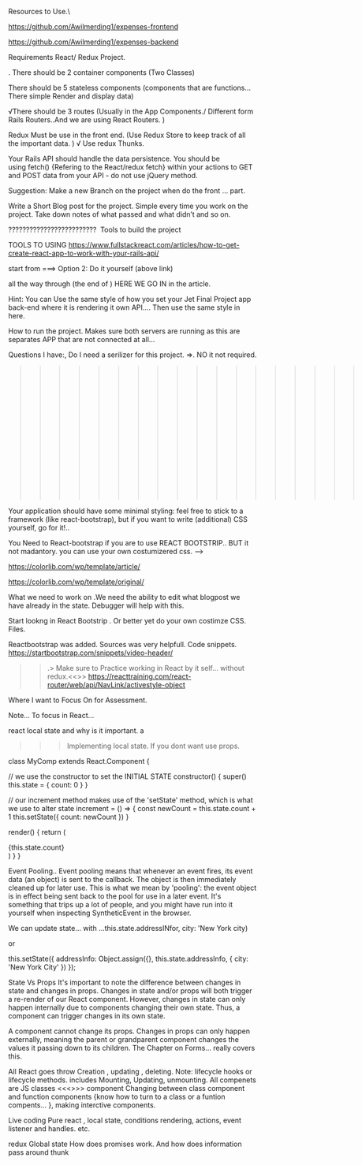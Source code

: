  Resources to Use.\
 <!--  All requirment met. -->
 https://github.com/Awilmerding1/expenses-frontend

 https://github.com/Awilmerding1/expenses-backend



 <!-- Requiments. -->

Requirements  React/ Redux Project.

. There should be 2 container components (Two Classes)

There should be 5 stateless components (components that are functions… There simple Render and display data)

√There should be 3 routes (Usually in the App Components./  Different form Rails Routers..And we are using React Routers. )

Redux  Must be use  in the front end.  (Use Redux Store  to keep track of all the important  data. )
√ Use redux Thunks.

Your Rails API should handle the data persistence. You should be using fetch()   {Refering to the React/redux fetch} within your actions to GET and POST data from your API - do not use jQuery method.



 Suggestion:
 Make a new Branch on the project when do the front … part. 

Write a Short Blog post for the project. Simple every time you work on the project. Take down notes of what passed and what didn’t and so on. 

????????????????????????? 
Tools to build the project
 

TOOLS TO USING
 https://www.fullstackreact.com/articles/how-to-get-create-react-app-to-work-with-your-rails-api/

 start from  ===> Option 2: Do it yourself   (above link)
  
all the way through (the end of )  HERE WE GO IN  in the article. 


Hint: You can Use the same style of how you set your Jet Final Project app back-end  where it is rendering it own API…. 
 Then use the same style in here. 


 How to run the project.
Makes sure both servers are running as this are separates APP that are not connected at all… 
 


Questions I have:,
 Do I need a serilizer for this project. =>. NO it not required.
>>>>>>>>>>>>>>>>>>>>>..
Front-End parts

Your application should have some minimal styling: feel free to stick to a framework (like react-bootstrap), but if you want to write (additional) CSS yourself, go for it!.. 

You Need to React-bootstrap if you are to use REACT BOOTSTRIP..  BUT it not madantory. you can use your own costumizered css. -->

https://colorlib.com/wp/template/article/

 https://colorlib.com/wp/template/original/



  What we need to work on 
 .We need the ability to edit what blogpost we have already in the state. 
 Debugger will help with this.

 Start lookng in React Bootstrip . Or better yet do your own costimze CSS. Files. 


 Reactbootstrap was added. 
   Sources was very helpfull. Code snippets.
 https://startbootstrap.com/snippets/video-header/



<!--  redux=>  state Used in Muliple place.....  
    redux goes upon act.....
 -->


 >>.> Make sure to Practice working in React  by it self... without redux.<<>>
 https://reacttraining.com/react-router/web/api/NavLink/activestyle-object



  Where I want to Focus On for Assessment. 

  Note… To focus in React… 

react
 local state and why is it important.  a 

 >>> Implementing local state. If you dont want use props. 

 class MyComp extends React.Component {
 
  // we use the constructor to set the INITIAL STATE
  constructor() {
    super()
    this.state = {
      count: 0
    }
  }
 
  // our increment method makes use of the 'setState' method, which is what we use to alter state
  increment = () => {
    const newCount = this.state.count + 1
    this.setState({
      count: newCount
    })
  }
 
  render() {
    return (
      <div onClick={this.increment}>
        {this.state.count}
      </div>
    )
  }
}


Event Pooling..
 Event pooling means that whenever an event fires, its event data (an object) is sent to the callback. The object is then immediately cleaned up for later use. This is what we mean by 'pooling': the event object is in effect being sent back to the pool for use in a later event. It's something that trips up a lot of people, and you might have run into it yourself when inspecting SyntheticEvent in the browser.


We can update state... with 
 ...this.state.addressINfor, city: 'New York city)

 or

 this.setState({
  addressInfo: Object.assign({}, this.state.addressInfo, {
    city: 'New York City'
  })
});


State Vs Props
 It's important to note the difference between changes in state and changes in props. Changes in state and/or props will both trigger a re-render of our React component. However, changes in state can only happen internally due to components changing their own state. Thus, a component can trigger changes in its own state.


A component cannot change its props. Changes in props can only happen externally, meaning the parent or grandparent component changes the values it passing down to its children.
   The Chapter on Forms... really covers this. 

>>>>>>
All React goes throw Creation , updating , deleting. 
Note:  lifecycle hooks or lifecycle methods. includes Mounting, Updating,  unmounting. 
 All compenets are JS classes
 <<<>>>
component 
Changing between class component and function components {know how to turn to a class or a funtion compents... },
making interctive components. 

Live coding
 Pure react , local state, 
conditions rendering, actions, event listener and handles. etc. 

redux
Global state 
How does promises work. And how does information pass around
thunk

